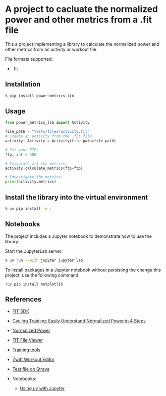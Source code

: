 # A project to cacluate the normalized power and other metrics from a .fit file

This a project implementing a library to calculate the normalized power and other metrics from an activity or workout file.

File formats supported:

- .fit

## Installation

```zsh
% pip install power-metrics-lib
```

## Usage

```python
from power_metrics_lib import Activity

file_path = "tests/files/activity.fit"
# Create an activity from the .fit file:
activity: Activity = Activity(file_path=file_path)

# Set your FTP:
ftp: int = 300

# Calculate all the metrics:
activity.calculate_metrics(ftp=ftp)

# Investigate the metrics:
print(activity.metrics)
```
## Install the library into the virtual environment

```zsh
% uv pip install -e .
```
## Notebooks

The project includes a Jupyter notebook to demonstrate how to use the library.

Start the JupyterLab server:

```zsh
% uv run --with jupyter jupyter lab
```

To install packages in a Jupyter notebook without persisting the change this project, use the following command:

```notebook
!uv pip install matplotlib
```

## References

- [FIT SDK](https://www.thisisant.com/resources/fit/)
- [Cycling Training: Easily Understand Normalized Power in 4 Steps](https://jaylocycling.com/easily-understand-cycling-normalized-power/)
- [Normalized Power](https://www.trainingpeaks.com/blog/normalized-power/)
- [FIT File Viewer](https://www.fitfileviewer.com/)
- [Training tools](https://www.mapmytracks.com/tools/tss-calculator)
- [Zwift Workout Editor](https://www.zwiftworkout.com/)
- [Test file on Strava](https://www.strava.com/activities/12868899187)

- Notebooks:
  - [Using uv with Jupyter](https://docs.astral.sh/uv/guides/integration/jupyter/)
